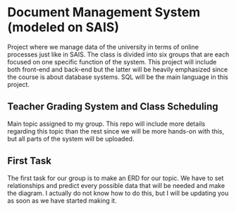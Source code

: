 # Document Management System (modeled on SAIS)
Project where we manage data of the university in terms of online processes just like in SAIS. The class is divided into six groups that are each focused on one specific function of the system.
This project will include both front-end and back-end but the latter will be heavily emphasized since the course is about database systems. SQL will be the main language in this project.

## Teacher Grading System and Class Scheduling
Main topic assigned to my group. This repo will include more details regarding this topic than the rest since we will be more hands-on with this, but all parts of the system will be uploaded.

## First Task
The first task for our group is to make an ERD for our topic. We have to set relationships and predict every possible data that will be needed and make the diagram.
I actually do not know how to do this, but I will be updating you as soon as we have started making it.

